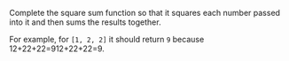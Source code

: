 Complete the square sum function so that it squares each number passed into it and then sums the results together.

For example, for  `[1, 2, 2]`  it should return  `9`  because  12+22+22=912+22+22=9.
